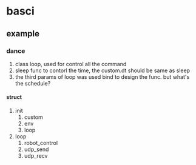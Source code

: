 # basci 
## example
### dance 
1. class loop, used for control all the command
2. sleep func to contorl the time, the custom.dt should be same as sleep
3. the third params of loop was used bind to design the func. but what's the schedule?


#### struct
1. init
   1. custom
   2. env
   3. loop
2. loop 
   1. robot_control
   2. udp_send
   3. udp_recv